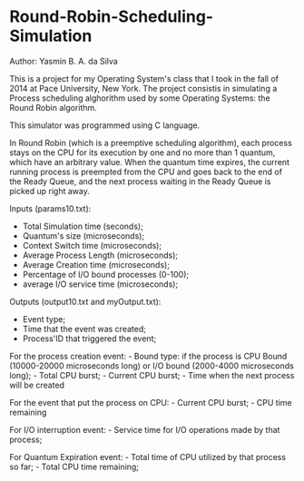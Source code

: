 # Round-Robin-Scheduling-Simulation

Author: Yasmin B. A. da Silva

This is a project for my Operating System's class that I took in the fall of 2014 at Pace University, New York. 
The project consistis in simulating a Process scheduling alghorithm used by some Operating Systems: the Round Robin algorithm. 

This simulator was programmed using C language. 

In Round Robin (which is a preemptive scheduling algorithm), each process stays on the CPU for its execution by one and no more than 1 quantum, which have an arbitrary value. When the quantum time expires, the current running process is preempted from the CPU and goes back to the end of the Ready Queue, and the next process waiting in the Ready Queue is picked up right away. 

Inputs (params10.txt): 

  - Total Simulation time (seconds);
  - Quantum's size (microseconds);
  - Context Switch time (microseconds);  
  - Average Process Length (microseconds);
  - Average Creation time (microseconds);
  - Percentage of I/O bound processes (0-100);
  - average I/O service time (microseconds);
  
Outputs (output10.txt and myOutput.txt):
  - Event type;
  - Time that the event was created;
  - Process'ID that triggered the event;
  
  For the process creation event:
    - Bound type: if the process is CPU Bound (10000-20000 microseconds long) or I/O bound (2000-4000 microseconds long);
    - Total CPU burst;
    - Current CPU burst;
    - Time when the next process will be created
  
  For the event that put the process on CPU:
    - Current CPU burst;
    - CPU time remaining
  
  For I/O interruption event:
    - Service time for I/O operations made by that process;
  
  For Quantum Expiration event:
    - Total time of CPU utilized by that process so far; 
    - Total CPU time remaining;








